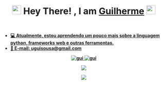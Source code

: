 <!--by uguisousa -->
<h1 align="center">
   <img src="https://media.giphy.com/media/hvRJCLFzcasrR4ia7z/giphy.gif" width="28">
      Hey There! , I am <b><a target="_blank" href="#">Guilherme</a>
   <img src="https://media.giphy.com/media/hvRJCLFzcasrR4ia7z/giphy.gif" width="28">
  </h1>
        

<a  href="https://github.com/uguisousa">
<br>

- 💻 Atualmente, estou aprendendo um pouco mais sobre a linguagem python, frameworks web e outras ferramentas.<br/>
- 📧 E-mail: uguisousa@gmail.com<br/>
</p>
<p>

<p align="center">
 <a href="https://linkedin.com/in/uguisousa" target="_blank">
  <img src="https://img.shields.io/badge/LinkedIn-0077B5?style=for-the-badge&logo=linkedin&logoColor=white" alt="gui"/>
 </a>
 
 <a href="https://instagram.com/uguisousa" target="_blank">
  <img src="https://img.shields.io/badge/Instagram-fe4164?style=for-the-badge&logo=instagram&logoColor=white" alt="gui" />
 </a> 


 <div align="center">
                                                                                                      
 <p><img src="https://github-profile-trophy.vercel.app/?username=uguisousa&row=1&column=6&theme=dracula&margin-w=15&margin-h=15"/></p>                                                             
</div>

   <p align="center">
  <img src="https://capsule-render.vercel.app/api?type=waving&color=gradient&height=65&section=footer"/>
</p>
  

</p>



